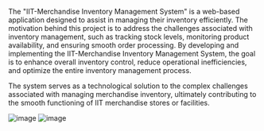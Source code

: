 The "IIT-Merchandise Inventory Management System" is a web-based application designed to assist in managing their inventory efficiently. The motivation behind this project is to address the challenges associated with inventory management, such as tracking stock levels, monitoring product availability, and ensuring smooth order processing. By developing and implementing the IIT-Merchandise Inventory Management System, the goal is to enhance overall inventory control, reduce operational inefficiencies, and optimize the entire inventory management process.

The system serves as a technological solution to the complex challenges associated with managing merchandise inventory, ultimately contributing to the smooth functioning of IIT merchandise stores or facilities.

![image](https://github.com/dedhiaraj2002/Inventory-Management-System/assets/58104026/527b1afc-117d-4699-80b5-4ebc1f6e6fd7)
![image](https://github.com/dedhiaraj2002/Inventory-Management-System/assets/58104026/546da1c4-5ed0-4dd7-a7a1-531d8f6b5f2a)
